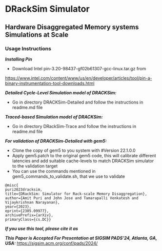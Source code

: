 <h1>DRackSim Simulator</h1>
<h2>Hardware Disaggregated Memory systems Simulations at Scale</h2>  

<h3>Usage Instructions</h3>

***Installing Pin***
* Download Intel pin-3.20-98437-gf02b61307-gcc-linux.tar.gz from 

https://www.intel.com/content/www/us/en/developer/articles/tool/pin-a-binary-instrumentation-tool-downloads.html

***Detailed Cycle-Level Simulation model of DRACKSim:***
* Go in directory DRACKSim-Detailed and follow the instructions in readme.md file
	
***Traced-based Simulation model of DRACKSim:***
* Go in directory DRackSim-Trace and follow the instructions in readme.md file


***For validation of DRACKSim-Detailed with gem5:***
* Clone the copy of gem5 to you system with #Version 22.1.0.0 
* Apply gem5.patch to the original gem5 code, this will calibrate different latencies and add suitable cache-levels to match DRACKSim simulator to the validation target
* You can use the commands mentioned in gem5_commands_to_validate.sh, that we use to validate

```
@misc{
puri2023dracksim,
title={DRackSim: Simulator for Rack-scale Memory Disaggregation}, 
author={Amit Puri and John Jose and Tamarapalli Venkatesh and Vijaykrishnan Narayanan},
year={2023},
eprint={2305.09977},
archivePrefix={arXiv},
primaryClass={cs.DC}}
```

***If you use this tool, please cite it as***



***This Paper is Accepted For Presentation at SIGSIM PADS'24, Atlanta, GA, USA:***
https://sigsim.acm.org/conf/pads/2024/
